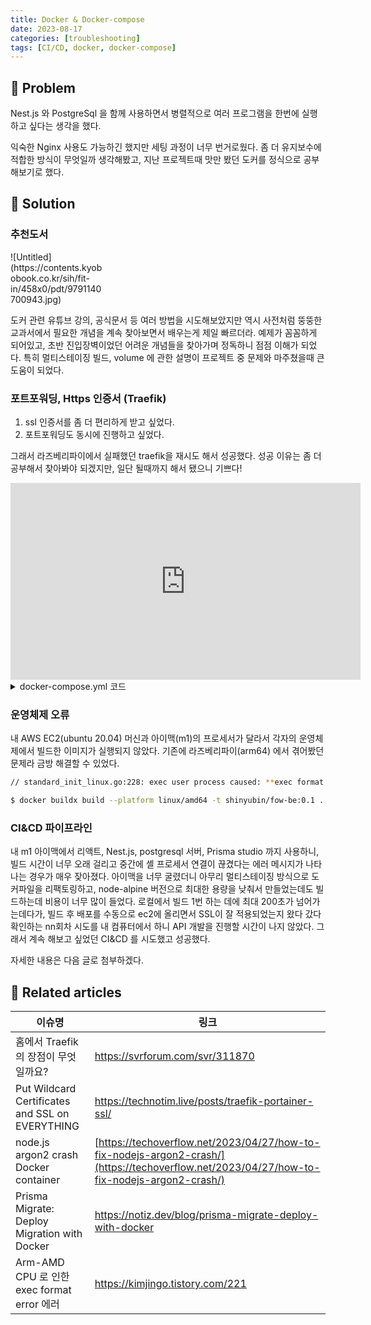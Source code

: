 ```yaml
---
title: Docker & Docker-compose
date: 2023-08-17
categories: [troubleshooting]
tags: [CI/CD, docker, docker-compose]
---
```


## 🤔 Problem

Nest.js 와 PostgreSql 을 함께 사용하면서 병렬적으로 여러 프로그램을 한번에 실행하고 싶다는 생각을 했다.

익숙한 Nginx 사용도 가능하긴 했지만 세팅 과정이 너무 번거로웠다.
좀 더 유지보수에 적합한 방식이 무엇일까 생각해봤고, 지난 프로젝트때 맛만 봤던 도커를 정식으로 공부해보기로 했다.

## 🌱 Solution

### 추천도서

<div markdown="block" style="width: 30%;">
![Untitled](https://contents.kyobobook.co.kr/sih/fit-in/458x0/pdt/9791140700943.jpg)
</div>

도커 관련 유튜브 강의, 공식문서 등 여러 방법을 시도해보았지만 역시 사전처럼 뚱뚱한 교과서에서 필요한 개념을 계속 찾아보면서 배우는게 제일 빠르더라.
예제가 꼼꼼하게 되어있고, 초반 진입장벽이었던 어려운 개념들을 찾아가며 정독하니 점점 이해가 되었다.
특히 멀티스테이징 빌드, volume 에 관한 설명이 프로젝트 중 문제와 마주쳤을때 큰 도움이 되었다.

### 포트포워딩, Https 인증서 (Traefik)

1. ssl 인증서를 좀 더 편리하게 받고 싶었다.
2. 포트포워딩도 동시에 진행하고 싶었다.

그래서 라즈베리파이에서 실패했던 traefik을 재시도 해서 성공했다. 성공 이유는 좀 더 공부해서 찾아봐야 되겠지만, 일단 될때까지 해서 됐으니 기쁘다!

<iframe width="560" height="315" src="https://www.youtube.com/embed/liV3c9m_OX8" title="Put Wildcard Certificates and SSL on EVERYTHING - Traefik Tutorial" frameborder="0" allow="accelerometer; autoplay; clipboard-write; encrypted-media; gyroscope; picture-in-picture; web-share" allowfullscreen></iframe>

<details markdown="block"><summary>docker-compose.yml 코드</summary>
```yaml
version: "3.8"
services:
  web: # 이 친구에 주의
    image: shinyubin/fow-be
    container_name: fow-be
    restart: always
    labels:
      - "com.centurylinklabs.watchtower.enable=true"
      - "traefik.enable=true"
      - "traefik.http.routers.web.rule=Host(`api.yubinhome.com`)"
      - "traefik.http.routers.web.entrypoints=websecure"
      - "traefik.http.routers.web.tls.certresolver=myresolver"
    ports:
      - "5000:5000"
    volumes:
      - .:/usr/src/app
      - /usr/src/app/node_modules
    command: sh -c "npx prisma migrate dev && npm run start:dev"
    networks:
      - freecodecamp # 네트워크를 맞춰야한다
  traefik:
    image: "traefik:v2.0"
    command:
      - "--api.insecure=false"
      - "--providers.docker=true"
      - "--entrypoints.web.address=:80" 
      - "--entrypoints.websecure.address=:443"  
      - "--certificatesresolvers.myresolver.acme.httpchallenge=true"
      - "--certificatesresolvers.myresolver.acme.httpchallenge.entrypoint=web"#  도커컨테이너의 서비스명과 맞춰야한다
      - "--certificatesresolvers.myresolver.acme.email=fogofseoul@gmail.com"
      - "--certificatesresolvers.myresolver.acme.storage=/letsencrypt/acme.json"  # acme.json 을 저장할 곳을 맞춰줘야한다
    ports:
      - "80:80"
      - "443:443"
    volumes:
      - "./letsencrypt:/letsencrypt"
      - "/var/run/docker.sock:/var/run/docker.sock"
    networks:
      - freecodecamp # 네트워크를 맞춰야한다
networks:
  freecodecamp: # 네트워크를 맞춰야한다
```
</details>

### 운영체제 오류

내 AWS EC2(ubuntu 20.04) 머신과 아이맥(m1)의 프로세서가 달라서 각자의 운영체제에서 빌드한 이미지가 실행되지 않았다. 기존에 라즈베리파이(arm64) 에서 겪어봤던 문제라 금방 해결할 수 있었다.

```bash
// standard_init_linux.go:228: exec user process caused: **exec format error**

$ docker buildx build --platform linux/amd64 -t shinyubin/fow-be:0.1 . --push
```

### CI&CD 파이프라인

내 m1 아이맥에서 리액트, Nest.js, postgresql 서버, Prisma studio 까지 사용하니, 빌드 시간이 너무 오래 걸리고 중간에 셸 프로세서 연결이 끊겼다는 에러 메시지가 나타나는 경우가 매우 잦아졌다.
아이맥을 너무 굴렸더니 아무리 멀티스테이징 방식으로 도커파일을 리팩토링하고, node-alpine 버전으로 최대한 용량을 낮춰서 만들었는데도 빌드하는데 비용이 너무 많이 들었다.
로컬에서 빌드 1번 하는 데에 최대 200초가 넘어가는데다가, 빌드 후 배포를 수동으로 ec2에 올리면서 SSL이 잘 적용되었는지 왔다 갔다 확인하는 nn회차 시도를 내 컴퓨터에서 하니 API 개발을 진행할 시간이 나지 않았다. 그래서 계속 해보고 싶었던 CI&CD 를 시도했고 성공했다.

자세한 내용은 다음 글로 첨부하겠다.

## 📎 Related articles

| 이슈명                                          | 링크                                                                                                                                       |
| ----------------------------------------------- | ------------------------------------------------------------------------------------------------------------------------------------------ |
| 홈에서 Traefik의 장점이 무엇일까요?             | [https://svrforum.com/svr/311870 ](https://svrforum.com/svr/311870)                                                                        |
| Put Wildcard Certificates and SSL on EVERYTHING | [https://technotim.live/posts/traefik-portainer-ssl/ ](https://technotim.live/posts/traefik-portainer-ssl/)                                |
| node.js argon2 crash Docker container           | [https://techoverflow.net/2023/04/27/how-to-fix-nodejs-argon2-crash/](https://techoverflow.net/2023/04/27/how-to-fix-nodejs-argon2-crash/) |
| Prisma Migrate: Deploy Migration with Docker    | [https://notiz.dev/blog/prisma-migrate-deploy-with-docker ](https://notiz.dev/blog/prisma-migrate-deploy-with-docker)                      |
| Arm-AMD CPU 로 인한 exec format error 에러      | [https://kimjingo.tistory.com/221 ](https://kimjingo.tistory.com/221)                                                                      |
